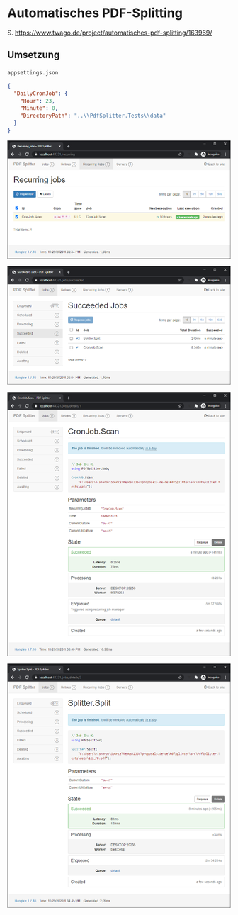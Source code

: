 # Automatisches PDF-Splitting

S. https://www.twago.de/project/automatisches-pdf-splitting/163969/

## Umsetzung

`appsettings.json`

```json
{
  "DailyCronJob": {
    "Hour": 23,
    "Minute": 0,
    "DirectoryPath": "..\\PdfSplitter.Tests\\data"
  }
}
```

![Recurring jobs](docs/recurring-jobs.png)

![Succeeded jobs](docs/succeeded-jobs.png)

![CronJob.Scan](docs/cron-job_scan.png)

![Splitter.Split](docs/splitter_split.png)